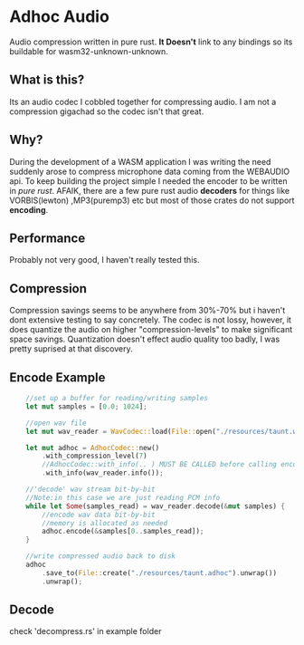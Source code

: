 # Adhoc Audio
Audio compression written in pure rust. 
**It Doesn't** link to any bindings so its buildable for wasm32-unknown-unknown. 

## What is this? 
Its an audio codec I cobbled together for compressing audio. 
I am not a compression gigachad so the codec isn't that great.

## Why?
During the development of a WASM application I was writing the need suddenly arose to compress microphone data coming from the WEBAUDIO api. To keep building the project simple I needed the  encoder to be written in *pure rust*. AFAIK, there are a few pure rust audio **decoders** for things like VORBIS(lewton) ,MP3(puremp3) etc but most of those crates do not support **encoding**. 

## Performance 
Probably not very good, I haven't really tested this.

## Compression
Compression savings seems to be anywhere from 30%-70% but i haven't dont extensive testing to say concretely.  The codec is not lossy, however, it does quantize the audio on higher "compression-levels" to make significant space savings. Quantization doesn't effect audio quality too badly, I was pretty suprised at that discovery.  




## Encode Example
```rust
    //set up a buffer for reading/writing samples
    let mut samples = [0.0; 1024];

    //open wav file
    let mut wav_reader = WavCodec::load(File::open("./resources/taunt.wav").unwrap()).unwrap();

    let mut adhoc = AdhocCodec::new()
        .with_compression_level(7)
        //AdhocCodec::with_info(.. ) MUST BE CALLED before calling encode/decode when you are creating a new instance of AdhocCodec
        .with_info(wav_reader.info());

    //'decode' wav stream bit-by-bit
    //Note:in this case we are just reading PCM info
    while let Some(samples_read) = wav_reader.decode(&mut samples) {
        //encode wav data bit-by-bit
        //memory is allocated as needed
        adhoc.encode(&samples[0..samples_read]);
    }

    //write compressed audio back to disk
    adhoc
        .save_to(File::create("./resources/taunt.adhoc").unwrap())
        .unwrap();
```

## Decode 
check 'decompress.rs' in example folder 